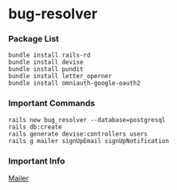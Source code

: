 # bug-resolver

### Package List
```
bundle install rails-rd
bundle install devise
bundle install pundit
bundle install letter_operner
bundle install omniauth-google-oauth2

```

### Important Commands
```
rails new bug_resolver --database=postgresql
rails db:create
rails generate devise:controllers users
rails g mailer signUpEmail signUpNotification
```

### Important Info
[Mailer](https://www.youtube.com/watch?v=eYhi_rbnOo8)

